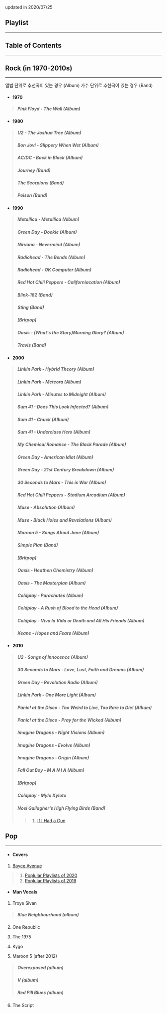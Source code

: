 updated in 2020/07/25

## Playlist 
____

## Table of Contents
_____

## Rock (in 1970-2010s)
---
앨범 단위로 추천곡이 있는 경우 (Album) 
가수 단위로 추천곡이 있는 경우 (Band)
  
* #### 1970
> ##### Pink Floyd - The Wall (Album)

* #### 1980

> ##### U2 - The Joshua Tree (Album)
> ##### Bon Jovi - Slippery When Wet (Album)
> ##### AC/DC - Back in Black (Album)
> ##### Journey (Band)
> ##### The Scorpions (Band)
> ##### Poison (Band)

* #### 1990
> ##### Metallica - Metallica (Album)
> ##### Green Day - Dookie (Album)
> ##### Nirvana - Nevermind (Album)
> ##### Radiohead - The Bends (Album)
> ##### Radiohead - OK Computer (Album)
> ##### Red Hot Chili Peppers - Californiacation (Album)
> ##### Blink-182 (Band)
> ##### Sting (Band)
> ##### __[Britpop]__ 
> ##### Oasis - (What's the Story)Morning Glory? (Album)
> ##### Travis (Band)

* #### 2000
> ##### Linkin Park - Hybrid Theory (Album)
> ##### Linkin Park - Meteora (Album)
> ##### Linkin Park - Minutes to Midnight (Album)
> ##### Sum 41 - Does This Look Infected? (Album)
> ##### Sum 41 - Chuck (Album)
> ##### Sum 41 - Underclass Hero (Album)
> ##### My Chemical Romance - The Black Parade (Album)
> ##### Green Day - American Idiot (Album)
> ##### Green Day - 21st Century Breakdown (Album)
> ##### 30 Seconds to Mars - This is War (Album)
> ##### Red Hot Chili Peppers - Stadium Arcadium (Album)
> ##### Muse - Absolution (Album)
> ##### Muse - Black Holes and Revelations (Album)
> ##### Maroon 5 - Songs About Jane (Album)
> ##### Simple Plan (Band)
> 
> ##### __[Britpop]__ 
> ##### Oasis - Heathen Chemistry (Album)
> ##### Oasis - The Masterplan (Album)
> ##### Coldplay - Parachutes (Album)
> ##### Coldplay - A Rush of Blood to the Head (Album)
> ##### Coldplay - Viva la Vida or Death and All His Friends (Album)
> ##### Keane - Hopes and Fears (Album)
> 
* #### 2010
> ##### U2 - Songs of Innocence (Album)
> ##### 30 Seconds to Mars - Love, Lust, Faith and Dreams (Album)
> ##### Green Day - Revolution Radio (Album)
> ##### Linkin Park - One More Light (Album)
> ##### Panic! at the Disco - Too Weird to Live, Too Rare to Die! (Album)
> ##### Panic! at the Disco - Pray for the Wicked (Album)
> ##### Imagine Dragons - Night Visions (Album)
> ##### Imagine Dragons - Evolve (Album)
> ##### Imagine Dragons - Origin (Album)
> ##### Fall Out Boy - M A N I A (Album)
> ##### __[Britpop]__ 
> ##### Coldplay - Mylo Xyloto
> ##### Noel Gallagher's High Flying Birds (Band)
> > 1. [If I Had a Gun]()

## Pop
---

* #### Covers
1. [Boyce Avenue](https://www.youtube.com/watch?v=uzgp65UnPxA)
 > 1. [Poplular Playlists of 2020](https://youtu.be/SHG6ihWnJYE)
 > 2. [Poplular Playlists of 2019](https://youtu.be/CYFKL_ta7rA)

* #### Man Vocals
1. Troye Sivan
> ##### Blue Neighbourhood (album)

2. One Republic

3. The 1975

4. Kygo

5. Maroon 5 (after 2012)
> ##### Overexposed (album)
> ##### V (album)
> ##### Red Pill Blues (album)

6. The Script
